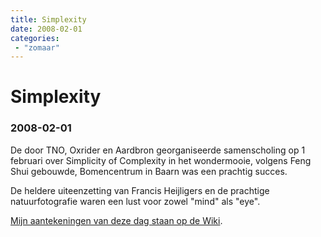 ```yaml
---
title: Simplexity
date: 2008-02-01
categories: 
 - "zomaar"
---
```


# Simplexity
### 2008-02-01

De door TNO, Oxrider en Aardbron georganiseerde samenscholing op 1 februari over Simplicity of Complexity in het wondermooie, volgens Feng Shui gebouwde, Bomencentrum in Baarn was een prachtig succes.

De heldere uiteenzetting van Francis Heijligers en de prachtige natuurfotografie waren een lust voor zowel "mind" als "eye".

[Mijn aantekeningen van deze dag staan op de Wiki](http://water.aardbron.nl/Simplicity_of_Complexity).
